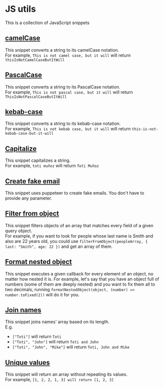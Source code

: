 # JS utils

This is a collection of JavaScript snippets

## [camelCase](camelCase.js)

This snippet converts a string to its camelCase notation.\
For example, `This is not camel case, but it will` will return `thisIsNotCamelCaseButItWill`

## [PascalCase](PascalCase.js)

This snippet converts a string to its PascalCase notation.\
For example, `This is not pascal case, but it will` will return `ThisIsNotPascalCaseButItWill`

## [kebab-case](kebab-case.js)

This snippet converts a string to its kebab-case notation.\
For example, `This is not kebab case, but it will` will return `this-is-not-kebab-case-but-it-will`

## [Capitalize](capitalize.js)

This snippet capitalizes a string.\
For example, `toti muñoz` will return `Toti Muñoz`

## [Create fake email](createFakeEmail.js)

This snippet uses puppeteer to create fake emails. You don't have to provide any parameter.

## [Filter from object](filterFromObject.js)

This snippet filters objects of an array that matches every field of a given query object.\
For example, if you want to look for people whose last name is Smith and also are 22 years old, you could use
`filterFromObject(peopleArray, { last: "Smith", age: 22 })` and get an array of them.

## [Format nested object](formatNestedObject.js)

This snippet executes a given callback for every element of an object, no matter how nested it is.
For example, let's say that you have an object full of numbers (some of them are deeply nested) and you want to fix them all to two decimals, running `formatNestedObject(object, (number) => number.toFixed(2))` will do it for you.

## [Join names](joinNames.js)

This snippet joins names' array based on its length.\
E.g.

-   `["Toti"]` will return `Toti`
-   `["Toti", "John"]` will return `Toti and John`
-   `["Toti", "John", "Mike"]` will return `Toti, John and Mike`

## [Unique values](uniqueValues.js)

This snippet will return an array without repeating its values.\
For example, `[1, 2, 2, 1, 3] will return [1, 2, 3]`
